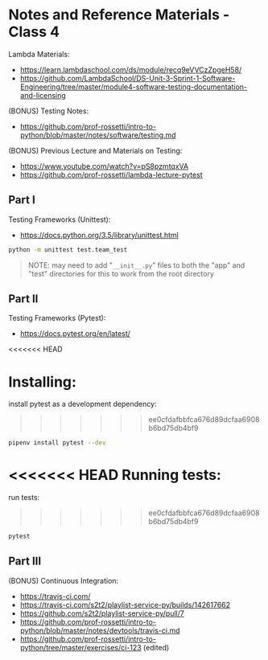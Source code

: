 

# Notes and Reference Materials - Class 4


Lambda Materials:
  + https://learn.lambdaschool.com/ds/module/recq9eVVCzZpgeH58/
  + https://github.com/LambdaSchool/DS-Unit-3-Sprint-1-Software-Engineering/tree/master/module4-software-testing-documentation-and-licensing

(BONUS) Testing Notes:
  + https://github.com/prof-rossetti/intro-to-python/blob/master/notes/software/testing.md

(BONUS) Previous Lecture and Materials on Testing:
  + https://www.youtube.com/watch?v=pS8pzmtqxVA
  + https://github.com/prof-rossetti/lambda-lecture-pytest

## Part I

Testing Frameworks (Unittest):
  + https://docs.python.org/3.5/library/unittest.html

```sh
python -m unittest test.team_test
```

> NOTE: may need to add "`__init__.py`" files to both the "app" and "test" directories for this to work from the root directory

## Part II

Testing Frameworks (Pytest):
  + https://docs.pytest.org/en/latest/

<<<<<<< HEAD

Installing:
=======
install pytest as a development dependency:
>>>>>>> ee0cfdafbbfca676d89dcfaa6908b6bd75db4bf9

```sh
pipenv install pytest --dev
```
<<<<<<< HEAD
Running tests:
=======

run tests:
>>>>>>> ee0cfdafbbfca676d89dcfaa6908b6bd75db4bf9

```sh
pytest
```

## Part III

(BONUS) Continuous Integration:
  + https://travis-ci.com/
  + https://travis-ci.com/s2t2/playlist-service-py/builds/142617662
  + https://github.com/s2t2/playlist-service-py/pull/7
  + https://github.com/prof-rossetti/intro-to-python/blob/master/notes/devtools/travis-ci.md
  + https://github.com/prof-rossetti/intro-to-python/tree/master/exercises/ci-123 (edited)
